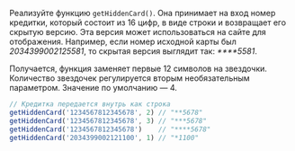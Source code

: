 Реализуйте функцию `getHiddenCard()`. Она принимает на вход номер кредитки, который состоит из 16 цифр, в виде строки и возвращает его скрытую версию. Эта версия может использоваться на сайте для отображения. Например, если номер исходной карты был *2034399002125581*, то скрытая версия выглядит так: *\*\*\*\*5581*.

Получается, функция заменяет первые 12 символов на звездочки. Количество звездочек регулируется вторым необязательным параметром. Значение по умолчанию — 4.

```typescript
// Кредитка передается внутрь как строка
getHiddenCard('1234567812345678', 2) // "**5678"
getHiddenCard('1234567812345678', 3) // "***5678"
getHiddenCard('1234567812345678')    // "****5678"
getHiddenCard('2034399002121100', 1) // "*1100"
```
